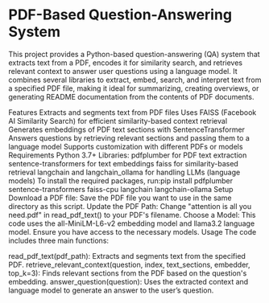 # PDF-Based Question-Answering System


This project provides a Python-based question-answering (QA) system that extracts text from a PDF, encodes it for similarity search, and retrieves relevant context to answer user questions using a language model. It combines several libraries to extract, embed, search, and interpret text from a specified PDF file, making it ideal for summarizing, creating overviews, or generating README documentation from the contents of PDF documents.

Features
Extracts and segments text from PDF files
Uses FAISS (Facebook AI Similarity Search) for efficient similarity-based context retrieval
Generates embeddings of PDF text sections with SentenceTransformer
Answers questions by retrieving relevant sections and passing them to a language model
Supports customization with different PDFs or models
Requirements
Python 3.7+
Libraries:
pdfplumber for PDF text extraction
sentence-transformers for text embeddings
faiss for similarity-based retrieval
langchain and langchain_ollama for handling LLMs (language models)
To install the required packages, run:pip install pdfplumber sentence-transformers faiss-cpu langchain langchain-ollama
Setup
Download a PDF file: Save the PDF file you want to use in the same directory as this script.
Update the PDF Path: Change "attention is all you need.pdf" in read_pdf_text() to your PDF's filename.
Choose a Model: This code uses the all-MiniLM-L6-v2 embedding model and llama3.2 language model. Ensure you have access to the necessary models.
Usage
The code includes three main functions:

read_pdf_text(pdf_path): Extracts and segments text from the specified PDF.
retrieve_relevant_context(question, index, text_sections, embedder, top_k=3): Finds relevant sections from the PDF based on the question's embedding.
answer_question(question): Uses the extracted context and language model to generate an answer to the user’s question.
